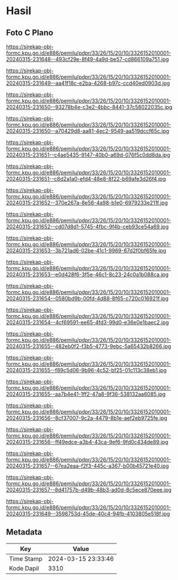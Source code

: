 # Hasil

## Foto C Plano

https://sirekap-obj-formc.kpu.go.id/e886/pemilu/pdpr/33/26/15/20/10/3326152010001-20240315-231648--493cf29e-8f49-4a9d-be57-cd866109a751.jpg

https://sirekap-obj-formc.kpu.go.id/e886/pemilu/pdpr/33/26/15/20/10/3326152010001-20240315-231649--aa41f18c-e2ba-4268-b97c-ccd40ed0903d.jpg

https://sirekap-obj-formc.kpu.go.id/e886/pemilu/pdpr/33/26/15/20/10/3326152010001-20240315-231650--93278b4e-c3e2-4bbc-8441-37c58022035c.jpg

https://sirekap-obj-formc.kpu.go.id/e886/pemilu/pdpr/33/26/15/20/10/3326152010001-20240315-231650--a70429d8-aa81-4ec2-9549-aa519dccf65c.jpg

https://sirekap-obj-formc.kpu.go.id/e886/pemilu/pdpr/33/26/15/20/10/3326152010001-20240315-231651--c4ae5435-9147-40b0-a69d-076f5c0dd8da.jpg

https://sirekap-obj-formc.kpu.go.id/e886/pemilu/pdpr/33/26/15/20/10/3326152010001-20240315-231651--c8d2a1a0-efd4-48e8-8f22-b69afe3d26f4.jpg

https://sirekap-obj-formc.kpu.go.id/e886/pemilu/pdpr/33/26/15/20/10/3326152010001-20240315-231652--370e267a-8e56-4a98-b1e0-6979233e211f.jpg

https://sirekap-obj-formc.kpu.go.id/e886/pemilu/pdpr/33/26/15/20/10/3326152010001-20240315-231652--cd07d8d1-5745-4fbc-9f4b-ceb93ce54a69.jpg

https://sirekap-obj-formc.kpu.go.id/e886/pemilu/pdpr/33/26/15/20/10/3326152010001-20240315-231653--3b721ad6-02be-41c1-9969-67d2f0bf65fe.jpg

https://sirekap-obj-formc.kpu.go.id/e886/pemilu/pdpr/33/26/15/20/10/3326152010001-20240315-231653--e0d428f6-3f5e-46c1-8c23-24c0a1b088ca.jpg

https://sirekap-obj-formc.kpu.go.id/e886/pemilu/pdpr/33/26/15/20/10/3326152010001-20240315-231654--0580bd9b-00fd-4d88-8f65-c720c016921f.jpg

https://sirekap-obj-formc.kpu.go.id/e886/pemilu/pdpr/33/26/15/20/10/3326152010001-20240315-231654--4cf69591-ee65-4fd3-99d0-e36e0e1baec2.jpg

https://sirekap-obj-formc.kpu.go.id/e886/pemilu/pdpr/33/26/15/20/10/3326152010001-20240315-231655--482eb0f2-f3b5-4773-9ebc-5a65432b8266.jpg

https://sirekap-obj-formc.kpu.go.id/e886/pemilu/pdpr/33/26/15/20/10/3326152010001-20240315-231655--f89c5d06-9b96-4c52-bf25-01c113c38eb1.jpg

https://sirekap-obj-formc.kpu.go.id/e886/pemilu/pdpr/33/26/15/20/10/3326152010001-20240315-231655--aa7b4e41-1ff2-47a8-9f36-538132aa6085.jpg

https://sirekap-obj-formc.kpu.go.id/e886/pemilu/pdpr/33/26/15/20/10/3326152010001-20240315-231656--8cf37007-9c2a-4479-8b1e-aef2eb9725fe.jpg

https://sirekap-obj-formc.kpu.go.id/e886/pemilu/pdpr/33/26/15/20/10/3326152010001-20240315-231656--ff49edce-a3b4-43ca-9ef6-9fd0c434de89.jpg

https://sirekap-obj-formc.kpu.go.id/e886/pemilu/pdpr/33/26/15/20/10/3326152010001-20240315-231657--67ea2eaa-f2f3-445c-a367-b00b45721e40.jpg

https://sirekap-obj-formc.kpu.go.id/e886/pemilu/pdpr/33/26/15/20/10/3326152010001-20240315-231657--8d41757b-d49b-48b3-ad0d-8c5ece870eee.jpg

https://sirekap-obj-formc.kpu.go.id/e886/pemilu/pdpr/33/26/15/20/10/3326152010001-20240315-231649--3598753d-45de-40c4-94fb-4103805e518f.jpg


## Metadata

| Key        | Value               |
| ---------- | ------------------- |
| Time Stamp | 2024-03-15 23:33:46 |
| Kode Dapil | 3310                |



